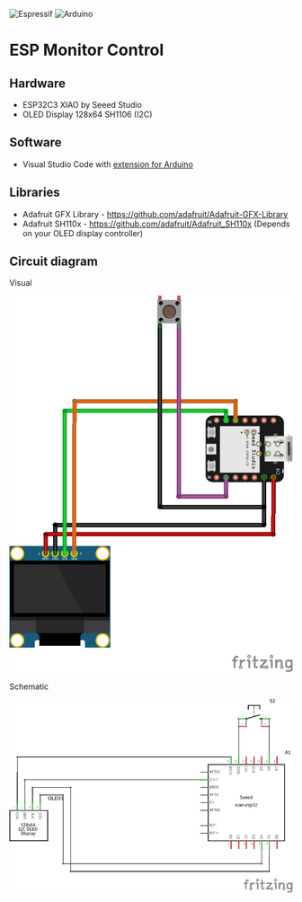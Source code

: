 ![Espressif](https://img.shields.io/badge/espressif-E7352C.svg?style=for-the-badge&logo=espressif&logoColor=white)
![Arduino](https://img.shields.io/badge/-Arduino-00979D?style=for-the-badge&logo=Arduino&logoColor=white)

# ESP Monitor Control

## Hardware

- ESP32C3 XIAO by Seeed Studio
- OLED Display 128x64 SH1106 (I2C)

## Software

- Visual Studio Code with [extension for Arduino](https://marketplace.visualstudio.com/items?itemName=vsciot-vscode.vscode-arduino)

## Libraries

- Adafruit GFX Library - https://github.com/adafruit/Adafruit-GFX-Library
- Adafruit SH110x - https://github.com/adafruit/Adafruit_SH110x (Depends on your OLED display controller)

## Circuit diagram

Visual

![Visual diagram](./fritzing/default_sketch_bb.png)

Schematic

![Schematic diagram](./fritzing//default_sketch_schem.png)
